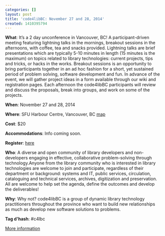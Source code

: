```yaml
---
categories: []
layout: post
title: 'code4libBC: November 27 and 28, 2014'
created: 1410395794
---
```

**What**: It’s a 2 day unconference in Vancouver, BC! A participant-driven meeting featuring lightning talks in the mornings, breakout sessions in the afternoons, with coffee, tea and snacks provided. Lightning talks are brief presentations which are typically 5-10 minutes in length (15 minutes is the maximum) on topics related to library technologies: current projects, tips and tricks, or hacks in the works. Breakout sessions is an opportunity to bring participants together in an ad hoc fashion for a short, yet sustained period of problem solving, software development and fun. In advance of the event, we will gather project ideas in a form available through our wiki and registration pages. Each afternoon the code4libBC participants will review and discuss the proposals, break into groups, and work on some of the projects.

**When**: November 27 and 28, 2014

**Where**: SFU Harbour Centre, Vancouver, BC [map](http://goo.gl/maps/iyC0j)

**Cost**: $20

**Accommodations**: Info coming soon.

**Register**: [here](https://www.eventbrite.ca/e/second-annual-code4libbc-regional-library-technology-conference-tickets-12988552109)


**Who**: A diverse and open community of library developers and non-developers engaging in effective, collaborative problem-solving through technology.Anyone from the library community who is interested in library technologies are welcome to join and participate, regardless of their department or background: systems and IT, public services, circulation, cataloguing and technical services, archives, digitization and preservation. All are welcome to help set the agenda, define the outcomes and develop the deliverables!

**Why**: Why not? code4libBC is a group of dynamic library technology practitioners throughout the province who want to build new relationships as much as develop new software solutions to problems.

**Tag d'hash**: #c4lbc

[More information](http://wiki.code4lib.org/BC)
